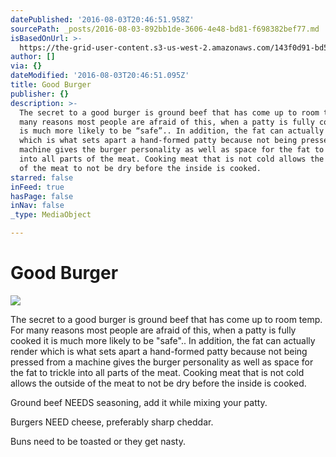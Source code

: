 ```yaml
---
datePublished: '2016-08-03T20:46:51.958Z'
sourcePath: _posts/2016-08-03-892bb1de-3606-4e48-bd81-f698382bef77.md
isBasedOnUrl: >-
  https://the-grid-user-content.s3-us-west-2.amazonaws.com/143f0d91-bd50-40f3-85ee-c5ca7a80abde.jpg
author: []
via: {}
dateModified: '2016-08-03T20:46:51.095Z'
title: Good Burger
publisher: {}
description: >-
  The secret to a good burger is ground beef that has come up to room temp. For
  many reasons most people are afraid of this, when a patty is fully cooked it
  is much more likely to be “safe”.. In addition, the fat can actually render
  which is what sets apart a hand-formed patty because not being pressed from a
  machine gives the burger personality as well as space for the fat to trickle
  into all parts of the meat. Cooking meat that is not cold allows the outside
  of the meat to not be dry before the inside is cooked.
starred: false
inFeed: true
hasPage: false
inNav: false
_type: MediaObject

---
```

# Good Burger
![](https://the-grid-user-content.s3-us-west-2.amazonaws.com/143f0d91-bd50-40f3-85ee-c5ca7a80abde.jpg)

The secret to a good burger is ground beef that has come up to room temp. For many reasons most people are afraid of this, when a patty is fully cooked it is much more likely to be "safe".. In addition, the fat can actually render which is what sets apart a hand-formed patty because not being pressed from a machine gives the burger personality as well as space for the fat to trickle into all parts of the meat. Cooking meat that is not cold allows the outside of the meat to not be dry before the inside is cooked.

Ground beef NEEDS seasoning, add it while mixing your patty.

Burgers NEED cheese, preferably sharp cheddar.

Buns need to be toasted or they get nasty.